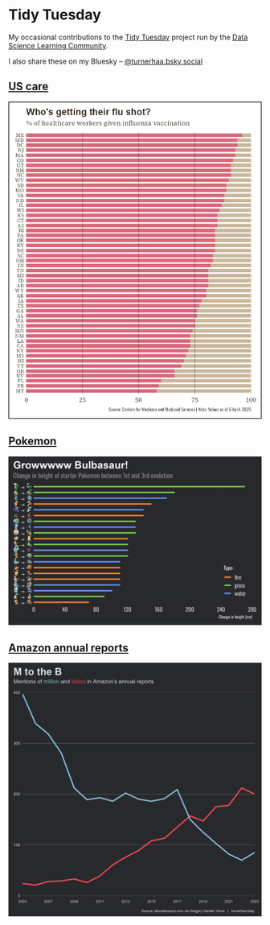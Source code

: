 # Tidy Tuesday
My occasional contributions to the [Tidy Tuesday](https://github.com/rfordatascience/tidytuesday) project run by the [Data Science Learning Community](https://dslc.io/). 

I also share these on my Bluesky – [‪@turnerhaa.bsky.social](https://bsky.app/profile/turnerhaa.bsky.social)‬

## [US care](https://github.com/TurnerHaa/tidy-tuesday/blob/main/2025-04-08_US_care)
![US care plot](https://github.com/TurnerHaa/tidy-tuesday/blob/main/2025-04-08_US_care/US_care.png)

## [Pokemon](https://github.com/TurnerHaa/tidy-tuesday/blob/main/2025-04-01_Pokemon)
![Pokemon plot](https://github.com/TurnerHaa/tidy-tuesday/blob/main/2025-04-01_Pokemon/Pokemon.png)

## [Amazon annual reports](https://github.com/TurnerHaa/tidy-tuesday/blob/main/2025-03-25_Amazon_annual_reports)
![Amazon reports plot](https://github.com/TurnerHaa/tidy-tuesday/blob/main/2025-03-25_Amazon_annual_reports/2025-03-25_Amazon_annual_reports.png)
